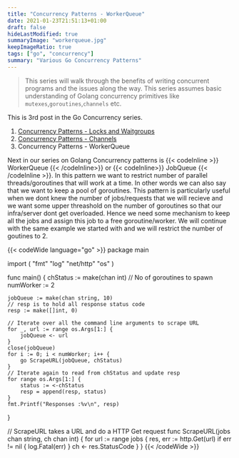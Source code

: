 ```yaml
---
title: "Concurrency Patterns - WorkerQueue"
date: 2021-01-23T21:51:13+01:00
draft: false
hideLastModified: true
summaryImage: "workerqueue.jpg" 
keepImageRatio: true
tags: ["go", "concurrency"]
summary: "Various Go Concurrency Patterns"
---
```

> This series will walk through the benefits of writing concurrent programs and the issues along the way. This series assumes basic understanding of Golang concurrency primitives like `mutexes`,`goroutines`,`channels` etc.

This is 3rd post in the Go Concurrency series.
1. [Concurrency Patterns - Locks and Waitgroups](/posts/go-concurrency/locks/)
2. [Concurrency Patterns - Channels](/posts/go-concurrency/channels/)
3. Concurrency Patterns - WorkerQueue

Next in our series on Golang Concurrency patterns is {{< codeInline >}} WorkerQueue {{< /codeInline>}}  or {{< codeInline>}} JobQueue {{< /codeInline >}}. In this pattern we want to restrict number of parallel threads/goroutines that will work at a time. In other words we can also say that we want to keep a pool of goroutines. This pattern is particularly useful when we dont knew the number of jobs/requests that we will recieve and we want some upper threashold on the number of goroutines so that our infra/server dont get overloaded. Hence we need some mechanism to keep all the jobs and assign this job to a free goroutine/worker.
We will continue with the same example we started with and we will restrict the number of goutines to 2.

{{< codeWide language="go" >}}
package main

import (
	"fmt"
	"log"
	"net/http"
	"os"
)

func main() {
	chStatus := make(chan int)
	// No of goroutines to spawn
	numWorker := 2

	jobQueue := make(chan string, 10)
	// resp is to hold all response status code
	resp := make([]int, 0)

	// Iterate over all the command line arguments to scrape URL
	for _, url := range os.Args[1:] {
		jobQueue <- url
	}
	close(jobQueue)
	for i := 0; i < numWorker; i++ {
		go ScrapeURL(jobQueue, chStatus)
	}
	// Iterate again to read from chStatus and update resp
	for range os.Args[1:] {
		status := <-chStatus
		resp = append(resp, status)
	}
	fmt.Printf("Responses :%v\n", resp)
}

// ScrapeURL takes a URL and do a HTTP Get request
func ScrapeURL(jobs chan string, ch chan int) {
	for url := range jobs {
		res, err := http.Get(url)
		if err != nil {
			log.Fatal(err)
		}
		ch <- res.StatusCode
	}
}
{{< /codeWide >}}